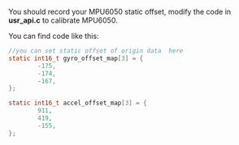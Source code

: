 You should record your MPU6050 static offset, modify the code in **usr_api.c** to calibrate MPU6050.

You can find code like this:
```C
//you can set static offset of origin data  here
static int16_t gyro_offset_map[3] = {
        -175,
        -174,
        -167,
};

static int16_t accel_offset_map[3] = {
        911,
        419,
        -155,
};
```


